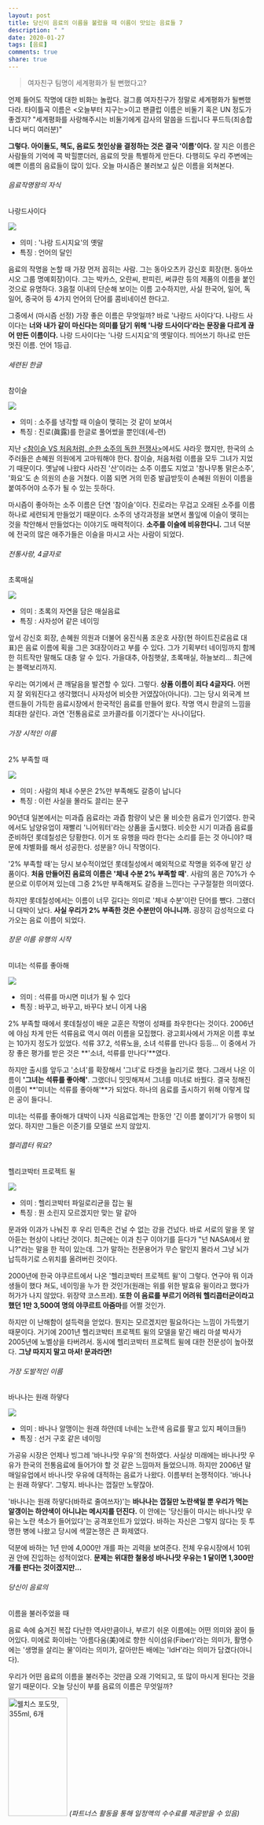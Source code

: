 ```yaml
---
layout: post
title: 당신이 음료의 이름을 불렀을 때 이름이 맛있는 음료들 7
description: " "
date: 2020-01-27
tags: [음료]
comments: true
share: true
---
```



> 여자친구 팀명이 세계평화가 될 뻔했다고?

언제 들어도 작명에 대한 비화는 놀랍다. 걸그룹 여자친구가 정말로 세계평화가 될뻔했다라. 타이틀곡 이름은 <오늘부터 지구는>이고 팬클럽 이름은 비둘기 혹은 UN 정도가 좋겠지? "세계평화를 사랑해주시는 비둘기에게 감사의 말씀을 드립니다 푸드득(죄송합니다 버디 여러분)"  
  
**그렇다. 아이돌도, 책도, 음료도 첫인상을 결정하는 것은 결국 '이름'이다.** 잘 지은 이름은 사람들의 기억에 콕 박힐뿐더러, 음료의 맛을 특별하게 만든다. 다행히도 우리 주변에는 예쁜 이름의 음료들이 많이 있다. 오늘 마시즘은 불러보고 싶은 이름을 외쳐본다.

###### 음료작명왕의 자식  
나랑드사이다

![](https://post-phinf.pstatic.net/MjAxODEwMDlfMTYy/MDAxNTM5MDU3NDUzMzA4.R1pioYWVdm08ay29eAPjOJ2f_2F-OYHGIsQp0QEN3zgg.guuf29PHQrCXGCsFMGthPczJF7RdCkewvO8IwV6hsRog.JPEG/01.jpg?type=w1200)

- 의미 : '나랑 드시지요'의 옛말  
- 특징 : 언어의 달인  
  
음료의 작명을 논할 때 가장 먼저 꼽히는 사람. 그는 동아오츠카 강신호 회장(현. 동아쏘시오 그룹 명예회장)이다. 그는 박카스, 오란씨, 판피린, 써큐란 등의 제품의 이름을 붙인 것으로 유명하다. 3음절 이내의 단순해 보이는 이름 고수하지만, 사실 한국어, 일어, 독일어, 중국어 등 4가지 언어의 단어를 콤비네이션 한다고.  
  
그중에서 (마시즘 선정) 가장 좋은 이름은 무엇일까? 바로 '나랑드 사이다'다. 나랑드 사이다는  **너와 내가 같이 마신다는 의미를 담기 위해 '나랑 드사이다'라는 문장을 다르게 끊어 만든 이름이다.**  나랑 드사이다는 '나랑 드시지요'의 옛말이다. 띄어쓰기 하나로 만든 멋진 이름. 언어 1등급.

###### 세련된 한글  
참이슬

![](https://post-phinf.pstatic.net/MjAxODEwMDlfMzQg/MDAxNTM5MDU3NDYyNTMz.JC2qLMXjFnNqTBnbwebqXYHYa7MI_Z_xFWt-ZBnsUD8g.vtFiUsyZjOWvtWFB4y4UNajsrPODAN9c_LjXwKIKlT0g.JPEG/02.jpg?type=w1200)

- 의미 : 소주를 냉각할 때 이슬이 맺히는 것 같이 보여서  
- 특징 : 진로(眞露)를 한글로 풀어썼을 뿐인데(세-련)  
  
지난  [<참이슬 VS 처음처럼, 순한 소주의 독한 전쟁사>](http://masism.kr/2735)에서도 샤라웃 했지만, 한국의 소주러들은 손혜원 의원에게 고마워해야 한다. 참이슬, 처음처럼 이름을 모두 그녀가 지었기 때문이다. 옛날에 나왔다 사라진 '산'이라는 소주 이름도 지었고 '참나무통 맑은소주', '화요'도 손 의원의 손을 거쳤다. 이쯤 되면 거의 민증 발급받듯이 손혜원 의원이 이름을 붙여주어야 소주가 될 수 있는 듯하다.  
  
마시즘이 좋아하는 소주 이름은 단연 '참이슬'이다. 진로라는 무겁고 오래된 소주를 이름 하나로 세련되게 만들었기 때문이다. 소주의 냉각과정을 보면서 풀잎에 이슬이 맺히는 것을 착안해서 만들었다는 이야기도 매력적이다.  **소주를 이슬에 비유한다니.** 그녀 덕분에 전국의 많은 애주가들은 이슬을 마시고 사는 사람이 되었다.

###### 전통사랑, 4글자로  
초록매실

![](https://post-phinf.pstatic.net/MjAxODEwMDlfNzgg/MDAxNTM5MDU3NDcyODg5.npmKzupRw_Z2OEk1_-hVRVRN-sT2mTynimJ3UbGOF-Ag.33v_xzJKvuGAJqKAMy-_DfXFVETtZk3qhHwI6rcQueYg.JPEG/8.jpg?type=w1200)

- 의미 : 초록의 자연을 담은 매실음료  
- 특징 : 사자성어 같은 네이밍  
  
앞서 강신호 회장, 손혜원 의원과 더불어 웅진식품 조운호 사장(현 하이트진로음료 대표)은 음료 이름에 획을 그은 3대장이라고 부를 수 있다. 그가 기획부터 네이밍까지 함께한 히트작만 말해도 대충 알 수 있다. 가을대추, 아침햇살, 초록매실, 하늘보리... 최근에는 블랙보리까지.  
  
우리는 여기에서 큰 깨달음을 발견할 수 있다. 그렇다.  **상품 이름이 죄다 4글자다.** 어쩐지 잘 외워진다고 생각했더니 사자성어 비슷한 거였잖아(아니다). 그는 당시 외국계 브랜드들이 가득한 음료시장에서 한국적인 음료를 만들어 왔다. 작명 역시 한글의 느낌을 최대한 살린다. 과연 '전통음료로 코카콜라를 이기겠다'는 사나이답다.

###### 가장 시적인 이름  
2% 부족할 때

![](https://post-phinf.pstatic.net/MjAxODEwMDlfMTIx/MDAxNTM5MDU3NDgxOTgz.qzesJzNfTBMSGbfeqEvm19SjRgfQH3U9kAP0cW090SQg.9lZcQbhnEHI94GHdTp9DCEXAGoCzfqBvS8O0dmogkicg.JPEG/03.jpg?type=w1200)

- 의미 : 사람의 체내 수분은 2%만 부족해도 갈증이 납니다  
- 특징 : 이런 사실을 몰라도 끌리는 문구  
  
90년대 일본에서는 미과즙 음료라는 과즙 함량이 낮은 물 비슷한 음료가 인기였다. 한국에서도 남양유업이 재빨리 '니어워터'라는 상품을 출시했다. 비슷한 시기 미과즙 음료를 준비하던 롯데칠성은 당황한다. 이거 또 유행을 따라 한다는 소리를 듣는 것 아니야? 때문에 차별화를 해서 성공한다. 성분을? 아니 작명이다.  
  
'2% 부족할 때'는 당시 보수적이었던 롯데칠성에서 예외적으로 작명을 외주에 맡긴 상품이다. **처음 만들어진 음료의 이름은 '체내 수분 2% 부족할 때'**. 사람의 몸은 70%가 수분으로 이루어져 있는데 그중 2%만 부족해져도 갈증을 느낀다는 구구절절한 의미였다.  
  
하지만 롯데칠성에서는 이름이 너무 길다는 의미로 '체내 수분'이란 단어를 뺐다. 그랬더니 대박이 났다.  **사실 우리가 2% 부족한 것은 수분만이 아니니까.** 굉장히 감성적으로 다가오는 음료 이름이 되었다.

###### 장문 이름 유행의 시작  
미녀는 석류를 좋아해

![](https://post-phinf.pstatic.net/MjAxODEwMDlfMjY4/MDAxNTM5MDU3NDkwOTU2.fZxlHOq4DoVD6v1nkcUf8FFhiOb5JThCU1J4UpzygKQg.YQHnIRitMBfwXwixO_jLk1iA_T2J1Nt-jCCvR-Y79sog.JPEG/04.jpg?type=w1200)

- 의미 : 석류를 마시면 미녀가 될 수 있다  
- 특징 : 바꾸고, 바꾸고, 바꾸다 보니 이게 나옴  
  
2% 부족할 때에서 롯데칠성이 배운 교훈은 작명이 성패를 좌우한다는 것이다. 2006년에 야심 차게 만든 석류음료 역시 여러 이름을 모집했다. 광고회사에서 가져온 이름 후보는 10가지 정도가 있었다. 석류 37.2, 석류노을, 소녀 석류를 만나다 등등... 이 중에서 가장 좋은 평가를 받은 것은  **'소녀, 석류를 만나다'**였다.  
  
하지만 출시를 앞두고  '소녀'를 확장해서 '그녀'로 타겟을 늘리기로 했다.  그래서 나온 이름이  **'그녀는 석류를 좋아해'**. 그랬더니 밋밋해져서 그녀를 미녀로 바꿨다. 결국 정해진 이름이  **'미녀는 석류를 좋아해'**가 되었다. 하나의 음료를 출시하기 위해 이렇게 많은 공이 들다니.  
  
미녀는 석류를 좋아해가 대박이 나자 식음료업계는 한동안 '긴 이름 붙이기'가 유행이 되었다. 하지만 그들은 이준기를 모델로 쓰지 않았지.

###### 헬리콥터 뭐요?  
헬리코박터 프로젝트 윌

![](https://post-phinf.pstatic.net/MjAxODEwMDlfMTAw/MDAxNTM5MDU3NTAwOTY2.StUdHyxkIVTue7Y3g-8QgVAS19PyEn_8WlOgc3zDbyEg.OcrMM4YGCNbAErWq85ioXh0GnBkbdRfM9X7PuGJNcCog.JPEG/06.jpg?type=w1200)

- 의미 : 헬리코박터 파일로리균을 잡는 윌  
- 특징 : 뭔 소린지 모르겠지만 맞는 말 같아  
  
문과와 이과가 나눠진 후 우리 민족은 건널 수 없는 강을 건넜다. 바로 서로의 말을 못 알아듣는 현상이 나타난 것이다. 최근에는 이과 친구 이야기를 듣다가 "넌 NASA에서 왔니?"라는 말을 한 적이 있는데. 그가 말하는 전문용어가 무슨 말인지 몰라서 그냥 뇌가 납득하기로 스위치를 올려버린 것이다.  
  
2000년에 한국 야쿠르트에서 나온 '헬리코박터 프로젝트 윌'이 그렇다. 연구야 뭐 이과생들이 했다 쳐도, 네이밍을 누가 한 것인가(원래는 위를 위한 발효유 윌이라고 했다가 허가가 나지 않았다. 위장약 코스프레).  **또한 이 음료를 부르기 어려워 헬리콥터균이라고 했던 1만 3,500여 명의 야쿠르트 아줌마**를 어쩔 것인가.  
  
하지만 이 난해함이 설득력을 얻었다. 뭔지는 모르겠지만 필요하다는 느낌이 가득했기 때문이다. 거기에 2001년 헬리코박터 프로젝트 윌의 모델을 맡긴 배리 마셜 박사가 2005년에 노벨상을 타버려서. 동시에 헬리코박터 프로젝트 윌에 대한 전문성이 높아졌다.  **그냥 따지지 말고 마셔! 문과라면!**

###### 가장 도발적인 이름  
바나나는 원래 하얗다

![](https://post-phinf.pstatic.net/MjAxODEwMDlfMTcw/MDAxNTM5MDU3NTEwMDI2.mWCbZ5aM1bIjBwX_vkxsJn1j2WmiyqDSfXkXCij7Likg.V87_DtUXrtucdJwkVuB4-VGEIZ-w-lPSIKipZosjm0Ig.JPEG/07.jpg?type=w1200)

- 의미 : 바나나 알맹이는 원래 하얀(데 너네는 노란색 음료를 팔고 있지 페이크들!)  
- 특징 : 선거 구호 같은 네이밍  
  
가공유 시장은 언제나 빙그레 '바나나맛 우유'의 천하였다. 사실상 미래에는 바나나맛 우유가 한국의 전통음료에 들어가야 할 것 같은 느낌마저 들었으니까. 하지만 2006년 말 매일유업에서 바나나맛 우유에 대적하는 음료가 나왔다. 이름부터 논쟁적이다. '바나나는 원래 하얗다'. 그렇지. 바나나는 껍질만 노랗잖아.  
  
'바나나는 원래 하얗다(바하로 줄여쓰자)'는  **바나나는 껍질만 노란색일 뿐 우리가 먹는 알갱이는 하얀색이 아니냐는 메시지를 던진다.** 이 안에는 '당신들이 마시는 바나나맛 우유는 노란 색소가 들어있다'는 공격포인트가 있었다. 바하는 자신은 그렇지 않다는 듯 투명한 병에 나왔고 당시에 색깔논쟁은 큰 화제였다.  
  
덕분에 바하는 1년 만에 4,000만 개를 파는 괴력을 보여준다. 전체 우유시장에서 10위권 안에 진입하는 성적이었다.  **문제는 위대한 철옹성 바나나맛 우유는 1 달이면 1,300만 개를 판다는 것이겠지만...**

###### 당신이 음료의  
이름을 불러주었을 때

음료 속에 숨겨진 복잡 다난한 역사만큼이나, 부르기 쉬운 이름에는 어떤 의미와 꿈이 들어있다. 미에로 화이바는 '아름다움(美)에로 향한 식이섬유(Fiber)'라는 의미가, 활명수에는 '생명을 살리는 물'이라는 의미가, 갈아만든 배에는 'IdH'라는 의미가 담겼다(아니다).  
  
우리가 어떤 음료의 이름을 불러주는 것만큼 오래 기억되고, 또 많이 마시게 된다는 것을 알기 때문이다.  오늘 당신이 부를 음료의 이름은  무엇일까?

<a href="https://coupa.ng/bQ3tbW" target="_blank" referrerpolicy="unsafe-url"><img src="https://static.coupangcdn.com/image/affiliate/banner/5385eb9fb46780071a0df5474f041724@2x.jpg" alt="웰치스 포도맛, 355ml, 6개" width="120" height="240"></a>
_(파트너스 활동을 통해 일정액의 수수료를 제공받을 수 있음)_